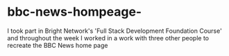 # bbc-news-hompeage-
I took part in Bright Network's 'Full Stack Development Foundation Course' and throughout the week I worked in a work with three other people to recreate the BBC News home page
